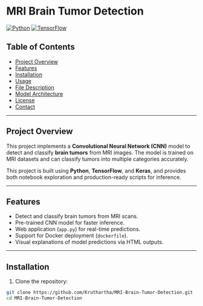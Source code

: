 # MRI Brain Tumor Detection

[![Python](https://img.shields.io/badge/Python-3.11-blue.svg)](https://www.python.org/)
[![TensorFlow](https://img.shields.io/badge/TensorFlow-2.x-orange.svg)](https://www.tensorflow.org/)

## Table of Contents
- [Project Overview](#project-overview)
- [Features](#features)
- [Installation](#installation)
- [Usage](#usage)
- [File Description](#file-description)
- [Model Architecture](#model-architecture)
- [License](#license)
- [Contact](#contact)

---

## Project Overview
This project implements a **Convolutional Neural Network (CNN)** model to detect and classify **brain tumors** from MRI images. The model is trained on MRI datasets and can classify tumors into multiple categories accurately.  

This project is built using **Python**, **TensorFlow**, and **Keras**, and provides both notebook exploration and production-ready scripts for inference.

---

## Features
- Detect and classify brain tumors from MRI scans.
- Pre-trained CNN model for faster inference.
- Web application (`app.py`) for real-time predictions.
- Support for Docker deployment (`dockerfile`).
- Visual explanations of model predictions via HTML outputs.

---

## Installation

1. Clone the repository:
```bash
git clone https://github.com/Kruthartha/MRI-Brain-Tumor-Detection.git
cd MRI-Brain-Tumor-Detection
